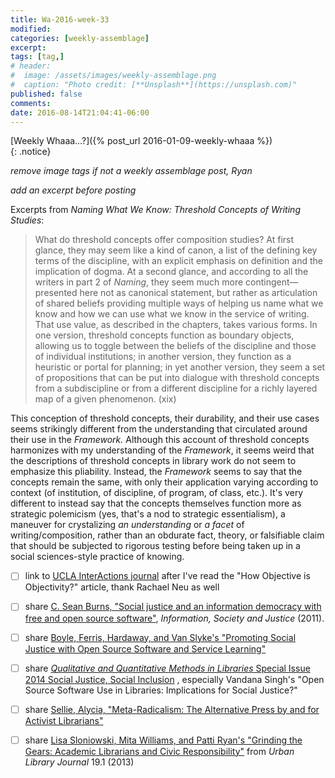 ```yaml
---
title: Wa-2016-week-33
modified:
categories: [weekly-assemblage]
excerpt:
tags: [tag,]
# header:
#  image: /assets/images/weekly-assemblage.png
#  caption: "Photo credit: [**Unsplash**](https://unsplash.com)"
published: false
comments:
date: 2016-08-14T21:04:41-06:00
---
```

  
[Weekly Whaaa…?]({% post_url 2016-01-09-weekly-whaaa %})  
{: .notice}  

_remove image tags if not a weekly assemblage post, Ryan_

_add an excerpt before posting_

Excerpts from _Naming What We Know: Threshold Concepts of Writing Studies_:  

> What do threshold concepts offer composition studies? At first glance, they may seem like a kind of canon, a list of the defining key terms of the discipline, with an explicit emphasis on definition and the implication of dogma. At a second glance, and according to all the writers in part 2 of _Naming_, they seem much more contingent—presented here not as canonical statement, but rather as articulation of shared beliefs providing multiple ways of helping us name what we know and how we can use what we know in the service of writing. That use value, as described in the chapters, takes various forms. In one version, threshold concepts function as boundary objects, allowing us to toggle between the beliefs of the discipline and those of individual institutions; in another version, they function as a heuristic or portal for planning; in yet another version, they seem a set of propositions that can be put into dialogue with threshold concepts from a subdiscipline or from a different discipline for a richly layered map of a given phenomenon. (xix)  

This conception of threshold concepts, their durability, and their use cases seems strikingly different from the understanding that circulated around their use in the _Framework._ Although this account of threshold concepts harmonizes with my understanding of the _Framework_, it seems weird that the descriptions of threshold concepts in library work do not seem to emphasize this pliability. Instead, the _Framework_ seems to say that the concepts remain the same, with only their application varying according to context (of institution, of discipline, of program, of class, etc.). It's very different to instead say that the concepts themselves function more as strategic polemicism (yes, that's a nod to strategic essentialism), a maneuver for crystalizing _an understanding_ or _a facet_ of writing/composition, rather than an obdurate fact, theory, or falsifiable claim that should be subjected to rigorous testing before being taken up in a social sciences-style practice of knowing.       


- [ ] link to [UCLA InterActions journal](http://escholarship.org/uc/search?entity=gseis_interactions;volume=1;issue=2) after I've read the "How Objective is Objectivity?" article, thank Rachael Neu as well      


- [ ] share [C. Sean Burns, "Social justice and an information democracy with free and open source software"](https://works.bepress.com/cseanburns/8/), _Information, Society and Justice_ (2011). <i class="ai ai-open-access" aria-hidden="true"></i>  
- [ ] share [Boyle, Ferris, Hardaway, and Van Slyke's "Promoting Social Justice with Open Source Software and Service Learning"](http://aisel.aisnet.org/siged2008/12/) <i class="ai ai-open-access" aria-hidden="true"></i>  
- [ ] share [_Qualitative and Quantitative Methods in Libraries_ Special Issue 2014 Social Justice, Social Inclusion](http://www.qqml.net/Special_Issue_2014_Social_Justice_Social_Inclusion.html) <i class="ai ai-open-access" aria-hidden="true"></i>, especially Vandana Singh's "Open Source Software Use in Libraries: Implications for Social Justice?"  

- [ ] share [Sellie, Alycia, "Meta-Radicalism: The Alternative Press by and for Activist Librarians"](http://academicworks.cuny.edu/gc_pubs/14/) <i class="ai ai-open-access" aria-hidden="true"></i>  


- [ ] share [Lisa Sloniowski, Mita Williams, and Patti Ryan's "Grinding the Gears: Academic Librarians and Civic Responsibility"](http://academicworks.cuny.edu/ulj/vol19/iss1/14/) from _Urban Library Journal_ 19.1 (2013) <i class="ai ai-open-access" aria-hidden="true"></i>   